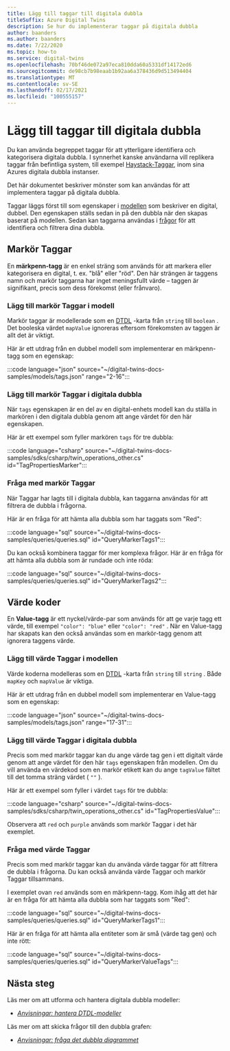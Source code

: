 ```yaml
---
title: Lägg till taggar till digitala dubbla
titleSuffix: Azure Digital Twins
description: Se hur du implementerar taggar på digitala dubbla
author: baanders
ms.author: baanders
ms.date: 7/22/2020
ms.topic: how-to
ms.service: digital-twins
ms.openlocfilehash: 70bf46de072a97eca810dda60a5331df14172ed6
ms.sourcegitcommit: de98cb7b98eaab1b92aa6a378436d9d513494404
ms.translationtype: MT
ms.contentlocale: sv-SE
ms.lasthandoff: 02/17/2021
ms.locfileid: "100555157"
---
```

# <a name="add-tags-to-digital-twins"></a>Lägg till taggar till digitala dubbla 

Du kan använda begreppet taggar för att ytterligare identifiera och kategorisera digitala dubbla. I synnerhet kanske användarna vill replikera taggar från befintliga system, till exempel [Haystack-Taggar](https://project-haystack.org/doc/TagModel), inom sina Azures digitala dubbla instanser. 

Det här dokumentet beskriver mönster som kan användas för att implementera taggar på digitala dubbla.

Taggar läggs först till som egenskaper i [modellen](concepts-models.md) som beskriver en digital, dubbel. Den egenskapen ställs sedan in på den dubbla när den skapas baserat på modellen. Sedan kan taggarna användas i [frågor](concepts-query-language.md) för att identifiera och filtrera dina dubbla.

## <a name="marker-tags"></a>Markör Taggar 

En **märkpenn-tagg** är en enkel sträng som används för att markera eller kategorisera en digital, t. ex. "blå" eller "röd". Den här strängen är taggens namn och markör taggarna har inget meningsfullt värde – taggen är signifikant, precis som dess förekomst (eller frånvaro). 

### <a name="add-marker-tags-to-model"></a>Lägg till markör Taggar i modell 

Markör taggar är modellerade som en [DTDL](https://github.com/Azure/opendigitaltwins-dtdl/blob/master/DTDL/v2/dtdlv2.md) -karta från `string` till `boolean` . Det booleska värdet `mapValue` ignoreras eftersom förekomsten av taggen är allt det är viktigt. 

Här är ett utdrag från en dubbel modell som implementerar en märkpenn-tagg som en egenskap:

:::code language="json" source="~/digital-twins-docs-samples/models/tags.json" range="2-16":::

### <a name="add-marker-tags-to-digital-twins"></a>Lägg till markör Taggar i digitala dubbla

När `tags` egenskapen är en del av en digital-enhets modell kan du ställa in markören i den digitala dubbla genom att ange värdet för den här egenskapen. 

Här är ett exempel som fyller markören `tags` för tre dubbla:

:::code language="csharp" source="~/digital-twins-docs-samples/sdks/csharp/twin_operations_other.cs" id="TagPropertiesMarker":::

### <a name="query-with-marker-tags"></a>Fråga med markör Taggar

När Taggar har lagts till i digitala dubbla, kan taggarna användas för att filtrera de dubbla i frågorna. 

Här är en fråga för att hämta alla dubbla som har taggats som "Red": 

:::code language="sql" source="~/digital-twins-docs-samples/queries/queries.sql" id="QueryMarkerTags1":::

Du kan också kombinera taggar för mer komplexa frågor. Här är en fråga för att hämta alla dubbla som är rundade och inte röda: 

:::code language="sql" source="~/digital-twins-docs-samples/queries/queries.sql" id="QueryMarkerTags2":::

## <a name="value-tags"></a>Värde koder 

En **Value-tagg** är ett nyckel/värde-par som används för att ge varje tagg ett värde, till exempel `"color": "blue"` eller `"color": "red"` . När en Value-tagg har skapats kan den också användas som en markör-tagg genom att ignorera taggens värde. 

### <a name="add-value-tags-to-model"></a>Lägg till värde Taggar i modellen 

Värde koderna modelleras som en [DTDL](https://github.com/Azure/opendigitaltwins-dtdl/blob/master/DTDL/v2/dtdlv2.md) -karta från `string` till `string` . Både `mapKey` och `mapValue` är viktiga. 

Här är ett utdrag från en dubbel modell som implementerar en Value-tagg som en egenskap:

:::code language="json" source="~/digital-twins-docs-samples/models/tags.json" range="17-31":::

### <a name="add-value-tags-to-digital-twins"></a>Lägg till värde Taggar i digitala dubbla

Precis som med markör taggar kan du ange värde tag gen i ett digitalt värde genom att ange värdet för den här `tags` egenskapen från modellen. Om du vill använda en värdekod som en markör etikett kan du ange `tagValue` fältet till det tomma sträng värdet ( `""` ). 

Här är ett exempel som fyller i värdet `tags` för tre dubbla:

:::code language="csharp" source="~/digital-twins-docs-samples/sdks/csharp/twin_operations_other.cs" id="TagPropertiesValue":::

Observera att `red` och `purple` används som markör Taggar i det här exemplet.

### <a name="query-with-value-tags"></a>Fråga med värde Taggar

Precis som med markör taggar kan du använda värde taggar för att filtrera de dubbla i frågorna. Du kan också använda värde Taggar och markör Taggar tillsammans.

I exemplet ovan `red` används som en märkpenn-tagg. Kom ihåg att det här är en fråga för att hämta alla dubbla som har taggats som "Red": 

:::code language="sql" source="~/digital-twins-docs-samples/queries/queries.sql" id="QueryMarkerTags1":::

Här är en fråga för att hämta alla entiteter som är små (värde tag gen) och inte rött: 

:::code language="sql" source="~/digital-twins-docs-samples/queries/queries.sql" id="QueryMarkerValueTags":::

## <a name="next-steps"></a>Nästa steg

Läs mer om att utforma och hantera digitala dubbla modeller:
* [*Anvisningar: hantera DTDL-modeller*](how-to-manage-model.md)

Läs mer om att skicka frågor till den dubbla grafen:
* [*Anvisningar: fråga det dubbla diagrammet*](how-to-query-graph.md)